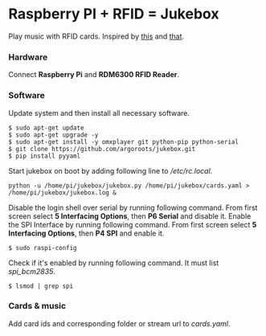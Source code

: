 # Raspberry PI + RFID = Jukebox

Play music with RFID cards. Inspired by [this](https://github.com/hoveeman/music-cards) and [that](https://behindthesciences.com/electronics/raspberry-pi-rfid-tag-reader/).

### Hardware
Connect **Raspberry Pi** and **RDM6300 RFID Reader**.

### Software

Update system and then install all necessary software.
```shell
$ sudo apt-get update
$ sudo apt-get upgrade -y
$ sudo apt-get install -y omxplayer git python-pip python-serial
$ git clone https://github.com/argoroots/jukebox.git
$ pip install pyyaml
```

Start jukebox on boot by adding following line to _/etc/rc.local_.
```shell
python -u /home/pi/jukebox/jukebox.py /home/pi/jukebox/cards.yaml > /home/pi/jukebox/jukebox.log &
```

Disable the login shell over serial by running following command. From first screen select **5 Interfacing Options**, then **P6 Serial** and disable it.
Enable the SPI Interface by running following command. From first screen select **5 Interfacing Options**, then **P4 SPI** and enable it.
```shell
$ sudo raspi-config
```

Check if it's enabled by running following command. It must list _spi_bcm2835_.
```shell
$ lsmod | grep spi
```

### Cards & music
Add card ids and corresponding folder or stream url to _cards.yaml_.
